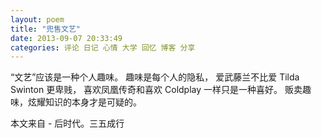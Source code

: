 ```yaml
---
layout: poem 
title: "兜售文艺"
date: 2013-09-07 20:33:49
categories: 评论 日记 心情 大学 回忆 博客 分享
---
```


“文艺”应该是一种个人趣味。
趣味是每个人的隐私，
爱武藤兰不比爱 Tilda Swinton 更卑贱， 
喜欢凤凰传奇和喜欢 Coldplay 一样只是一种喜好。 
贩卖趣味，炫耀知识的本身才是可疑的。

本文来自 - 后时代。三五成行
